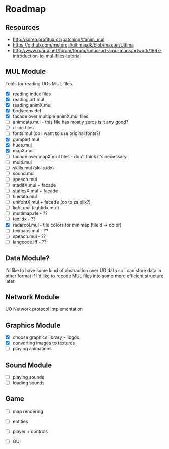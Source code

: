 # Roadmap

## Resources

- http://sorea.profitux.cz/patching/#anim_mul
- https://github.com/msturgill/ultimasdk/blob/master/Ultima
- http://www.runuo.net/forum/forum/runuo-art-amd-maps/artwork/1867-introduction-to-mul-files-tutorial

## MUL Module

Tools for reading UOs MUL files.

- [x] reading index files
- [x] reading art.mul
- [x] reading animX.mul
- [x] bodyconv.def
- [x] facade over multiple animX.mul files
- [ ] animdata.mul - this file has mostly zeros is it any good?
- [ ] cliloc files
- [ ] fonts.mul (do I want to use original fonts?)
- [x] gumpart.mul
- [x] hues.mul
- [x] mapX.mul
- [ ] facade over mapX.mul files - don't think it's necessary
- [ ] multi.mul
- [ ] skills.mul (skills.idx)
- [ ] sound.mul
- [ ] speech.mul
- [ ] stadifX.mul + facade
- [ ] staticsX.mul + facade
- [ ] tiledata.mul
- [ ] unifontX.mul + facade (co to za plik?)
- [ ] light.mul (lightidx.mul)
- [ ] multimap.rle - ??
- [ ] tex.idx - ??
- [x] radarcol.mul - tile colors for minimap (tileId -> color)
- [ ] texmaps.mul - ??
- [ ] speach.mul - ??
- [ ] langcode.iff - ??

## Data Module?

I'd like to have some kind of abstraction over UO data so I can store data in other 
format if I'd like to recode MUL files into some more efficient structure later.

## Network Module

UO Network protocol implementation

## Graphics Module

- [x] choose graphics library - libgdx
- [x] converting images to textures
- [ ] playing animations

## Sound Module

- [ ] playing sounds
- [ ] loading sounds

## Game 

- [ ] map rendering 
- [ ] entities
- [ ] player + controls
- [ ] GUI

